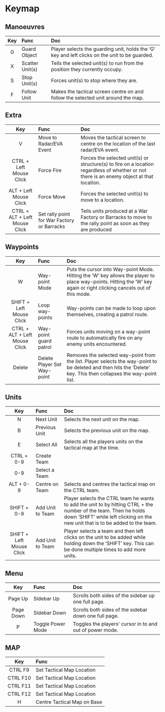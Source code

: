 # Keymap

## Manoeuvres

| Key | Func | Doc |
| :--: | :-- | :-- |
| G | Guard Object | Player selects the guarding unit, holds the ‘G’ key and left clicks on the unit to be guarded. |
| X | Scatter Unit(s) | Tells the selected unit(s) to run from the position they currently occupy. |
| S | Stop Unit(s) | Forces unit(s) to stop where they are. |
| F | Follow Unit  | Makes the tactical screen centre on and follow the selected unit around the map. |

## Extra

| Key | Func | Doc |
| :--: | :-- | :-- |
| V | Move to Radar/EVA Event | Moves the tactical screen to centre on the location of the last radar/EVA event. |
| CTRL + Left Mouse Click | Force Fire | Forces the selected unit(s) or structure(s) to fire on a location regardless of whether or not there is an enemy object at that location. |
| ALT + Left Mouse Click | Force Move | Forces the selected unit(s) to move to a location. |
| CTRL + ALT + Left Mouse Click | Set rally point for War Factory or Barracks | Tells units produced at a War Factory or Barracks to move to the rally point as soon as they are produced |

## Waypoints

| Key | Func | Doc |
| :--: | :-- | :-- |
| W | Way-point Mode | Puts the cursor into Way-point Mode. Hitting the ‘W’ key allows the player to place way-points. Hitting the ‘W’ key again or right clicking cancels out of this mode. |
| SHIFT + Left Mouse Click | Loop way-points | Way-points can be made to loop upon themselves, creating a patrol route.  |
| CTRL + ALT + Left Mouse Click | Way-point guard patrol |  Forces units moving on a way-point route to automatically fire on any enemy units encountered. |
| Delete | Delete Player Set Way-point | Removes the selected way-point from the list. Player selects the way-point to be deleted and then hits the ‘Delete’ key. This then collapses the way-point list. |

## Units

| Key | Func | Doc |
| :--: | :-- | :-- |
| N | Next Unit | Selects the next unit on the map. |
| B | Previous Unit | Selects the previous unit on the map. |
| E | Select All | Selects all the players units on the tactical map at the time. |
| CTRL + 0-9 | Create Team |  |
| 0-9 | Select a Team |  |
| ALT + 0-9 | Centre on Team | Selects and centres the tactical map on the CTRL team. |
| SHIFT + 0-9 | Add Unit to Team | Player selects the CTRL team he wants to add the unit to by hitting CTRL + the number of the team. Then he holds down ‘SHIFT’ while left clicking on the new unit that is to be added to the team. |
| SHIFT + Left Mouse Click | Add Unit to Team | Player selects a team and then left clicks on the unit to be added while holding down the ‘SHIFT’ key. This can be done multiple times to add more units. |

## Menu

| Key | Func | Doc |
| :--: | :-- | :-- |
| Page Up | Sidebar Up | Scrolls both sides of the sidebar up one full page. | 
| Page Down | Sidebar Down | Scrolls both sides of the sidebar down one full page. |
| P | Toggle Power Mode  | Toggles the players' cursor in to and out of power mode. |

## MAP

| Key | Func |
| :--: | :-- |
| CTRL F9 | Set Tactical Map Location |
| CTRL F10  | Set Tactical Map Location |
| CTRL F11 | Set Tactical Map Location |
| CTRL F12 | Set Tactical Map Location |
| H | Centre Tactical Map on Base |